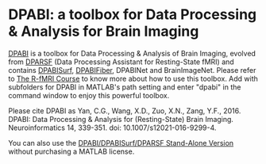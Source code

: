 # DPABI: a toolbox for Data Processing & Analysis for Brain Imaging

[DPABI](http://rfmri.org/dpabi) is a toolbox for Data Processing & Analysis of Brain Imaging, evolved from [DPARSF](http://rfmri.org/DPARSF) (Data Processing Assistant for Resting-State fMRI) and contains [DPABISurf](http://rfmri.org/DPABISurf), [DPABIFiber](http://rfmri.org/DPABIFiber), DPABINet and BrainImageNet. Please refer to [The R-fMRI Course](http://rfmri.org/Course) to know more about how to use this toolbox. Add with subfolders for DPABI in MATLAB's path setting and enter "dpabi" in the command window to enjoy this powerful toolbox.
 
Please cite DPABI as Yan, C.G., Wang, X.D., Zuo, X.N., Zang, Y.F., 2016. DPABI: Data Processing & Analysis for (Resting-State) Brain Imaging. Neuroinformatics 14, 339-351. doi: 10.1007/s12021-016-9299-4.
 
 
You can also use the [DPABI/DPABISurf/DPARSF Stand-Alone Version](http://rfmri.org/DPABI_Stand-Alone) without purchasing a MATLAB license.
